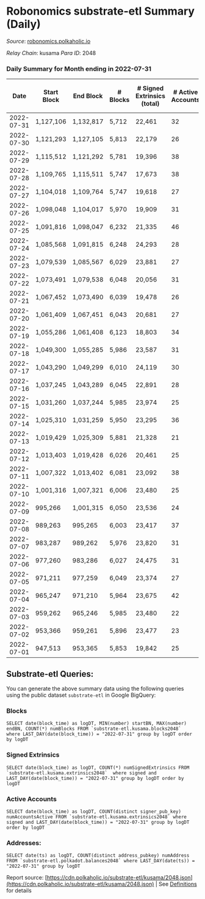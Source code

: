# Robonomics substrate-etl Summary (Daily)

_Source_: [robonomics.polkaholic.io](https://robonomics.polkaholic.io)

*Relay Chain*: kusama
*Para ID*: 2048



### Daily Summary for Month ending in 2022-07-31


| Date | Start Block | End Block | # Blocks | # Signed Extrinsics (total) | # Active Accounts | # Passive | # New | # Addresses with Balances | # Events | # Transfers | # XCM Transfers In | # XCM Transfers Out |
| ---- | ----------- | --------- | -------- | --------------------------- | ----------------- | --------- | ----- | ------------------------- | -------- | ----------- | ------------------ | ------------------- |
| 2022-07-31 | 1,127,106 | 1,132,817 | 5,712  | 22,461 | 32 |  |  | 2,664 | 71,867 | 5 ($13.40) |   |   |
| 2022-07-30 | 1,121,293 | 1,127,105 | 5,813  | 22,179 | 26 |  |  | 2,664 | 72,154 | 3 ($3.57) |   |   |
| 2022-07-29 | 1,115,512 | 1,121,292 | 5,781  | 19,396 | 38 |  |  | 2,663 | 66,560 | 10 ($48,605.28) |   |   |
| 2022-07-28 | 1,109,765 | 1,115,511 | 5,747  | 17,673 | 38 |  |  | 2,661 | 63,405 | 3 ($950.71) |   |   |
| 2022-07-27 | 1,104,018 | 1,109,764 | 5,747  | 19,618 | 27 |  |  | 2,659 | 68,542 | 3 ($255.05) |   |   |
| 2022-07-26 | 1,098,048 | 1,104,017 | 5,970  | 19,909 | 31 |  |  | 2,659 | 68,524 | 4 ($1,131.28) |   |   |
| 2022-07-25 | 1,091,816 | 1,098,047 | 6,232  | 21,335 | 46 |  |  | 2,658 | 83,456 | 32 ($2,836.82) |   |   |
| 2022-07-24 | 1,085,568 | 1,091,815 | 6,248  | 24,293 | 28 |  |  | 2,649 | 92,596 | 9 ($158.69) |   |   |
| 2022-07-23 | 1,079,539 | 1,085,567 | 6,029  | 23,881 | 27 |  |  | 2,649 | 102,914 | 7 ($241.64) |   |   |
| 2022-07-22 | 1,073,491 | 1,079,538 | 6,048  | 20,056 | 31 |  |  | 2,648 | 91,518 | 7 ($10,609.76) |   |   |
| 2022-07-21 | 1,067,452 | 1,073,490 | 6,039  | 19,478 | 26 |  |  | 2,646 | 89,647 | 8 ($43.85) |   |   |
| 2022-07-20 | 1,061,409 | 1,067,451 | 6,043  | 20,681 | 27 |  |  | 2,646 | 93,354 | 7 ($10,418.68) |   |   |
| 2022-07-19 | 1,055,286 | 1,061,408 | 6,123  | 18,803 | 34 |  |  | 2,645 | 87,996 | 3 ($145.47) |   |   |
| 2022-07-18 | 1,049,300 | 1,055,285 | 5,986  | 23,587 | 31 |  |  | 2,644 | 101,864 | 5 ($2,840.37) |   |   |
| 2022-07-17 | 1,043,290 | 1,049,299 | 6,010  | 24,119 | 30 |  |  | 2,644 | 103,471 | 12 ($21,284.29) |   |   |
| 2022-07-16 | 1,037,245 | 1,043,289 | 6,045  | 22,891 | 28 |  |  | 2,643 | 99,688 | 6 ($15.11) |   |   |
| 2022-07-15 | 1,031,260 | 1,037,244 | 5,985  | 23,974 | 25 |  |  | 2,641 | 102,794 | 3 ($1,321.41) |   |   |
| 2022-07-14 | 1,025,310 | 1,031,259 | 5,950  | 23,295 | 36 |  |  | 2,637 | 100,732 | 9 ($546.84) |   |   |
| 2022-07-13 | 1,019,429 | 1,025,309 | 5,881  | 21,328 | 21 |  |  | 2,634 | 94,426 |   |   |   |
| 2022-07-12 | 1,013,403 | 1,019,428 | 6,026  | 20,461 | 25 |  |  | 2,634 | 92,537 | 6  |   |   |
| 2022-07-11 | 1,007,322 | 1,013,402 | 6,081  | 23,092 | 38 |  |  | 2,634 | 100,849 | 39 ($1,364.64) |   |   |
| 2022-07-10 | 1,001,316 | 1,007,321 | 6,006  | 23,480 | 25 |  |  | 2,622 | 101,537 | 5 ($9,440.98) |   |   |
| 2022-07-09 | 995,266 | 1,001,315 | 6,050  | 23,536 | 24 |  |  | 2,622 | 102,015 | 7  |   |   |
| 2022-07-08 | 989,263 | 995,265 | 6,003  | 23,417 | 37 |  |  | 2,620 | 101,535 | 4 ($68.79) |   |   |
| 2022-07-07 | 983,287 | 989,262 | 5,976  | 23,820 | 31 |  |  | 2,620 | 102,459 | 12 ($19,411.58) |   |   |
| 2022-07-06 | 977,260 | 983,286 | 6,027  | 24,475 | 31 |  |  | 2,619 | 104,656 | 6  |   |   |
| 2022-07-05 | 971,211 | 977,259 | 6,049  | 23,374 | 27 |  |  | 2,618 | 101,455 | 3 ($11,331.64) |   |   |
| 2022-07-04 | 965,247 | 971,210 | 5,964  | 23,675 | 42 |  |  | 2,617 | 102,014 | 11 ($1,932.89) |   |   |
| 2022-07-03 | 959,262 | 965,246 | 5,985  | 23,480 | 22 |  |  | 2,615 | 101,434 | 5 ($31,310.29) |   |   |
| 2022-07-02 | 953,366 | 959,261 | 5,896  | 23,477 | 23 |  |  | 2,615 | 100,973 | 3 ($2.32) |   |   |
| 2022-07-01 | 947,513 | 953,365 | 5,853  | 19,842 | 25 |  |  | 2,615 | 89,935 | 3 ($2.36) |   |   |

## Substrate-etl Queries:
You can generate the above summary data using the following queries using the public dataset `substrate-etl` in Google BigQuery:


### Blocks
```
SELECT date(block_time) as logDT, MIN(number) startBN, MAX(number) endBN, COUNT(*) numBlocks FROM `substrate-etl.kusama.blocks2048`  where LAST_DAY(date(block_time)) = "2022-07-31" group by logDT order by logDT
```


### Signed Extrinsics
```
SELECT date(block_time) as logDT, COUNT(*) numSignedExtrinsics FROM `substrate-etl.kusama.extrinsics2048`  where signed and LAST_DAY(date(block_time)) = "2022-07-31" group by logDT order by logDT
```


### Active Accounts
```
SELECT date(block_time) as logDT, COUNT(distinct signer_pub_key) numAccountsActive FROM `substrate-etl.kusama.extrinsics2048` where signed and LAST_DAY(date(block_time)) = "2022-07-31" group by logDT order by logDT
```


### Addresses:
```
SELECT date(ts) as logDT, COUNT(distinct address_pubkey) numAddress FROM `substrate-etl.polkadot.balances2048` where LAST_DAY(date(ts)) = "2022-07-31" group by logDT
```



Report source: [https://cdn.polkaholic.io/substrate-etl/kusama/2048.json](https://cdn.polkaholic.io/substrate-etl/kusama/2048.json) | See [Definitions](/DEFINITIONS.md) for details
